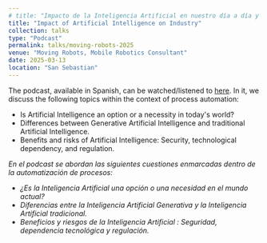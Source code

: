 ```yaml
---
# title: "Impacto de la Inteligencia Artificial en nuestro día a día y en la Industria"
title: "Impact of Artificial Intelligence on Industry"
collection: talks
type: "Podcast"
permalink: talks/moving-robots-2025
venue: "Moving Robots, Mobile Robotics Consultant"
date: 2025-03-13
location: "San Sebastian"
---
```



The podcast, available in Spanish, can be watched/listened to [here](https://youtu.be/bMSQBr7gBX8). In it, we discuss the following topics within the context of process automation:
- Is Artificial Intelligence an option or a necessity in today's world?
- Differences between Generative Artificial Intelligence and traditional Artificial Intelligence.
- Benefits and risks of Artificial Intelligence: Security, technological dependency, and regulation.

*En el podcast se abordan las siguientes cuestiones enmarcadas dentro de la automatización de procesos:*
- *¿Es la Inteligencia Artificial una opción o una necesidad en el mundo actual?*
- *Diferencias entre la Inteligencia Artificial Generativa y la Inteligencia Artificial tradicional.*
- *Beneficios y riesgos de la Inteligencia Artificial : Seguridad, dependencia tecnológica y regulación.*



